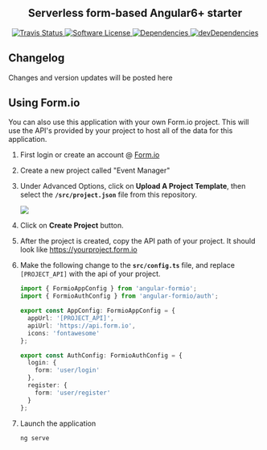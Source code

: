 <p align="center">
  <h2 align="center">Serverless form-based Angular6+ starter</h2>
  <p align="center">
    <a href="https://travis-ci.org/me-io/angular-2-starter">
      <img src="https://img.shields.io/travis/me-io/angular-2-starter/master.svg?style=flat-square" alt="Travis Status">
    </a>
    <a href="LICENSE.md">
      <img src="https://img.shields.io/badge/license-MIT-brightgreen.svg?style=flat-square" alt="Software License">
    </a>
    <a href="https://david-dm.org/me-io/angular-2-starter">
      <img src="https://img.shields.io/david/me-io/angular-2-starter.svg?style=flat-square" alt="Dependencies">
    </a> 
    <a href="https://david-dm.org/me-io/angular-2-starter?type=dev">
      <img src="https://img.shields.io/david/dev/me-io/angular-2-starter.svg?style=flat-square" alt="devDependencies">
    </a> 
  </p>
</p>



Changelog
---------
Changes and version updates will be posted here





Using Form.io
---------
You can also use this application with your own Form.io project. This will use the API's provided by your project to host all of
the data for this application. 

1. First login or create an account @ [Form.io](https://portal.form.io)
2. Create a new project called "Event Manager"
3. Under Advanced Options, click on **Upload A Project Template**, then select the **```/src/project.json```** file from this repository.
  
    ![](https://monosnap.com/file/yITvSniWzfdYJPLdfhC4bWHZEd9LBq.png)
  
4. Click on **Create Project** button.
5. After the project is created, copy the API path of your project. It should look like https://yourproject.form.io
6. Make the following change to the **```src/config.ts```** file, and replace ```[PROJECT_API]``` with the api of your project.

    ```ts
    import { FormioAppConfig } from 'angular-formio';
    import { FormioAuthConfig } from 'angular-formio/auth';

    export const AppConfig: FormioAppConfig = {
      appUrl: '[PROJECT_API]',
      apiUrl: 'https://api.form.io',
      icons: 'fontawesome'
    };

    export const AuthConfig: FormioAuthConfig = {
      login: {
        form: 'user/login'
      },
      register: {
        form: 'user/register'
      }
    };
    ```

7. Launch the application

    ```
    ng serve
    ```


